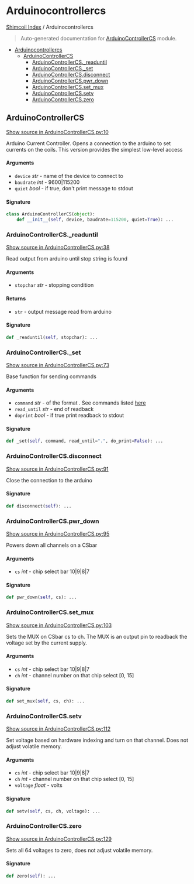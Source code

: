 # Arduinocontrollercs

[Shimcoil Index](./README.md#shimcoil-index) / Arduinocontrollercs

> Auto-generated documentation for [ArduinoControllerCS](../../../ArduinoControllerCS.py) module.

- [Arduinocontrollercs](#arduinocontrollercs)
  - [ArduinoControllerCS](#arduinocontrollercs)
    - [ArduinoControllerCS._readuntil](#ArduinoControllerCS_readuntil)
    - [ArduinoControllerCS._set](#ArduinoControllerCS_set)
    - [ArduinoControllerCS.disconnect](#ArduinoControllerCSdisconnect)
    - [ArduinoControllerCS.pwr_down](#ArduinoControllerCSpwr_down)
    - [ArduinoControllerCS.set_mux](#ArduinoControllerCSset_mux)
    - [ArduinoControllerCS.setv](#ArduinoControllerCSsetv)
    - [ArduinoControllerCS.zero](#ArduinoControllerCSzero)

## ArduinoControllerCS

[Show source in ArduinoControllerCS.py:10](../../../ArduinoControllerCS.py#L10)

Arduino Current Controller. Opens a connection to the arduino to set
currents on the coils. This version provides the simplest low-level access

#### Arguments

- `device` *str* - name of the device to connect to
- `baudrate` *int* - 9600|115200
- `quiet` *bool* - if true, don't print message to stdout

#### Signature

```python
class ArduinoControllerCS(object):
    def __init__(self, device, baudrate=115200, quiet=True): ...
```

### ArduinoControllerCS._readuntil

[Show source in ArduinoControllerCS.py:38](../../../ArduinoControllerCS.py#L38)

Read output from arduino until stop string is found

#### Arguments

- `stopchar` *str* - stopping condition

#### Returns

- `str` - output message read from arduino

#### Signature

```python
def _readuntil(self, stopchar): ...
```

### ArduinoControllerCS._set

[Show source in ArduinoControllerCS.py:73](../../../ArduinoControllerCS.py#L73)

Base function for sending commands

#### Arguments

- `command` *str* - of the format <command>. See commands listed [here](https://github.com/ucn-triumf/ShimCoil_SerialArduino)
- `read_until` *str* - end of readback
- `doprint` *bool* - if true print readback to stdout

#### Signature

```python
def _set(self, command, read_until=".", do_print=False): ...
```

### ArduinoControllerCS.disconnect

[Show source in ArduinoControllerCS.py:91](../../../ArduinoControllerCS.py#L91)

Close the connection to the arduino

#### Signature

```python
def disconnect(self): ...
```

### ArduinoControllerCS.pwr_down

[Show source in ArduinoControllerCS.py:95](../../../ArduinoControllerCS.py#L95)

Powers down all channels on a CSbar

#### Arguments

- `cs` *int* - chip select bar 10|9|8|7

#### Signature

```python
def pwr_down(self, cs): ...
```

### ArduinoControllerCS.set_mux

[Show source in ArduinoControllerCS.py:103](../../../ArduinoControllerCS.py#L103)

Sets the MUX on CSbar cs to ch. The MUX is an output pin to readback the voltage set by the current supply.

#### Arguments

- `cs` *int* - chip select bar 10|9|8|7
- `ch` *int* - channel number on that chip select [0, 15]

#### Signature

```python
def set_mux(self, cs, ch): ...
```

### ArduinoControllerCS.setv

[Show source in ArduinoControllerCS.py:112](../../../ArduinoControllerCS.py#L112)

Set voltage based on hardware indexing and turn on that channel. Does not adjust volatile memory.

#### Arguments

- `cs` *int* - chip select bar 10|9|8|7
- `ch` *int* - channel number on that chip select [0, 15]
- `voltage` *float* - volts

#### Signature

```python
def setv(self, cs, ch, voltage): ...
```

### ArduinoControllerCS.zero

[Show source in ArduinoControllerCS.py:129](../../../ArduinoControllerCS.py#L129)

Sets all 64 voltages to zero, does not adjust volatile memory.

#### Signature

```python
def zero(self): ...
```